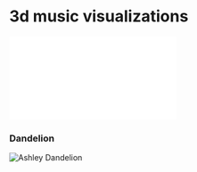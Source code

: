 # 3d music visualizations

![Home](index.md)

### Dandelion

![Ashley Dandelion](ashleydandelion.jpg)
